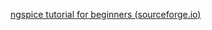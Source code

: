 

[ngspice tutorial for beginners (sourceforge.io)](https://ngspice.sourceforge.io/ngspice-tutorial.html#OpAmp)




